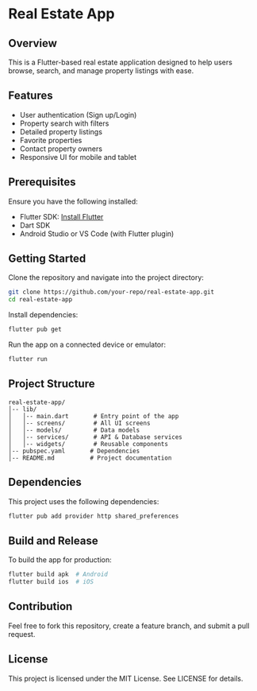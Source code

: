 # Real Estate App

## Overview
This is a Flutter-based real estate application designed to help users browse, search, and manage property listings with ease.

## Features
- User authentication (Sign up/Login)
- Property search with filters
- Detailed property listings
- Favorite properties
- Contact property owners
- Responsive UI for mobile and tablet

## Prerequisites
Ensure you have the following installed:
- Flutter SDK: [Install Flutter](https://flutter.dev/docs/get-started/install)
- Dart SDK
- Android Studio or VS Code (with Flutter plugin)

## Getting Started
Clone the repository and navigate into the project directory:
```sh
git clone https://github.com/your-repo/real-estate-app.git
cd real-estate-app
```

Install dependencies:
```sh
flutter pub get
```

Run the app on a connected device or emulator:
```sh
flutter run
```

## Project Structure
```
real-estate-app/
│-- lib/
│   │-- main.dart       # Entry point of the app
│   │-- screens/        # All UI screens
│   │-- models/         # Data models
│   │-- services/       # API & Database services
│   │-- widgets/        # Reusable components
│-- pubspec.yaml       # Dependencies
│-- README.md          # Project documentation
```

## Dependencies
This project uses the following dependencies:
```sh
flutter pub add provider http shared_preferences
```

## Build and Release
To build the app for production:
```sh
flutter build apk  # Android
flutter build ios  # iOS
```

## Contribution
Feel free to fork this repository, create a feature branch, and submit a pull request.

## License
This project is licensed under the MIT License. See LICENSE for details.

